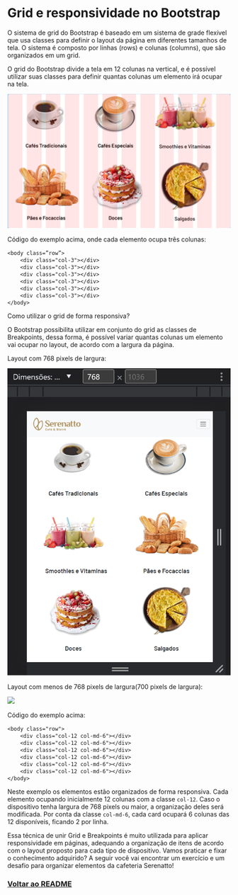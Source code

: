 # Grid e responsividade no Bootstrap

O sistema de grid do Bootstrap é baseado em um sistema de grade flexível que usa classes para definir o layout da página em diferentes tamanhos de tela. O sistema é composto por linhas (rows) e colunas (columns), que são organizados em um grid.

O grid do Bootstrap divide a tela em 12 colunas na vertical, e é possível utilizar suas classes para definir quantas colunas um elemento irá ocupar na tela.

<img src="../img/imagem11.webp">

Código do exemplo acima, onde cada elemento ocupa três colunas:

```
<body class=”row”>
    <div class="col-3"></div>
    <div class="col-3"></div>
    <div class="col-3"></div>
    <div class="col-3"></div>
    <div class="col-3"></div>
    <div class="col-3"></div>
</body>
```

Como utilizar o grid de forma responsiva?

O Bootstrap possibilita utilizar em conjunto do grid as classes de Breakpoints, dessa forma, é possível variar quantas colunas um elemento vai ocupar no layout, de acordo com a largura da página.

Layout com 768 pixels de largura:

<img src="../img/imagem12.webp">

Layout com menos de 768 pixels de largura(700 pixels de largura):

<img src="../img/imagem13.webp">

Código do exemplo acima:

```
<body class="row">
    <div class="col-12 col-md-6"></div>
    <div class="col-12 col-md-6"></div>
    <div class="col-12 col-md-6"></div>
    <div class="col-12 col-md-6"></div>
    <div class="col-12 col-md-6"></div>
    <div class="col-12 col-md-6"></div>
</body>
```

Neste exemplo os elementos estão organizados de forma responsiva. Cada elemento ocupando inicialmente 12 colunas com a classe `col-12`. Caso o dispositivo tenha largura de 768 pixels ou maior, a organização deles será modificada. Por conta da classe `col-md-6`, cada card ocupará 6 colunas das 12 disponíveis, ficando 2 por linha.

Essa técnica de unir Grid e Breakpoints é muito utilizada para aplicar responsividade em páginas, adequando a organização de itens de acordo com o layout proposto para cada tipo de dispositivo. Vamos praticar e fixar o conhecimento adquirido? A seguir você vai encontrar um exercício e um desafio para organizar elementos da cafeteria Serenatto!

### [Voltar ao README](../README.md)